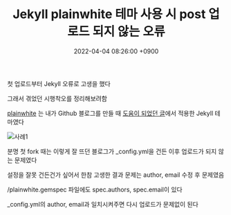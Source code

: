 ﻿---
layout: post
title:  "Jekyll plainwhite 테마 사용 시 post 업로드 되지 않는 오류"
date:   2022-04-04 08:26:00 +0900
categories: Jekyll Error
---
첫 업로드부터 Jekyll 오류로 고생을 했다

그래서 겪었던 시행착오를 정리해보려함

[plainwhite] 는 내가 Github 블로그를 만들 때 [도움이 되었던 글]에서 적용한 Jekyll 테마였다


![사례1](https://drive.google.com/uc?id=1f231a_RKUolFDBRYp7R4XoA11bvtNCj1)

분명 첫 fork 때는 이렇게 잘 뜨던 블로그가 _config.yml을 건든 이후 업로드가 되지 않는 문제였다

설정을 잘못 건든건가 싶어서 한참 고생한 결과 문제는 author, email 수정 후 문제였음

/plainwhite.gemspec 파일에도 spec.authors, spec.email이 있다

_config.yml의 author, email과 일치시켜주면 다시 업로드가 문제없이 된다




[plainwhite]:https://github.com/samarsault/plainwhite-jekyll
[도움이 되었던 글]:https://zeddios.tistory.com/1223